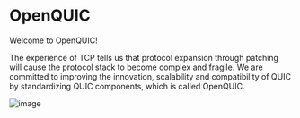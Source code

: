 # OpenQUIC

Welcome to OpenQUIC!

The experience of TCP tells us that protocol expansion through patching will cause the protocol stack to become complex and fragile. We are committed to improving the innovation, scalability and compatibility of QUIC by standardizing QUIC components, which is called OpenQUIC.

![image](https://github.com/OpenQUIC/OpenQUIC/blob/master/docs/arch.png)
